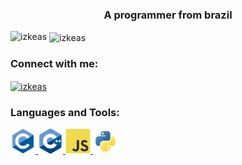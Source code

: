 <h3 align="center">A programmer from brazil</h3>

<p><img align="left" src="https://github-readme-stats.vercel.app/api/top-langs?username=izkeas&show_icons=true&locale=en&layout=compact" alt="izkeas" /></p>

<p>&nbsp;<img align="center" src="https://github-readme-stats.vercel.app/api?username=izkeas&show_icons=true&locale=en" alt="izkeas" /></p>


<h3 align="left">Connect with me:</h3>
<p align="left">
<a href="https://www.youtube.com/c/izkeas" target="blank"><img align="center" src="https://raw.githubusercontent.com/rahuldkjain/github-profile-readme-generator/master/src/images/icons/Social/youtube.svg" alt="izkeas" height="30" width="40" /></a>
</p>

<h3 align="left">Languages and Tools:</h3>
<p align="left"> <a href="https://www.cprogramming.com/" target="_blank" rel="noreferrer"> <img src="https://raw.githubusercontent.com/devicons/devicon/master/icons/c/c-original.svg" alt="c" width="40" height="40"/> </a> <a href="https://www.w3schools.com/cpp/" target="_blank" rel="noreferrer"> <img src="https://raw.githubusercontent.com/devicons/devicon/master/icons/cplusplus/cplusplus-original.svg" alt="cplusplus" width="40" height="40"/> </a> <a href="https://developer.mozilla.org/en-US/docs/Web/JavaScript" target="_blank" rel="noreferrer"> <img src="https://raw.githubusercontent.com/devicons/devicon/master/icons/javascript/javascript-original.svg" alt="javascript" width="40" height="40"/> </a> <a href="https://www.python.org" target="_blank" rel="noreferrer"> <img src="https://raw.githubusercontent.com/devicons/devicon/master/icons/python/python-original.svg" alt="python" width="40" height="40"/> </a> </p>

